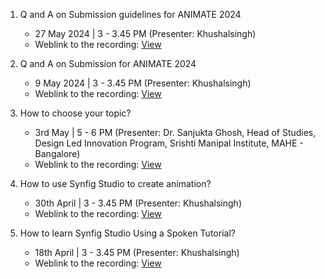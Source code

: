 ---
---

1. Q and A on Submission guidelines for ANIMATE 2024

   - 27 May 2024 | 3 - 3.45 PM (Presenter: Khushalsingh)
   - Weblink to the recording: [View](https://static.fossee.in/focal/animate_webinar/Q%20%26%20A%20Session%20for%20Animate%202024%2027-05-2024.mp4)

2. Q and A on Submission for ANIMATE 2024

   - 9 May 2024 | 3 - 3.45 PM (Presenter: Khushalsingh)
   - Weblink to the recording: [View](https://static.fossee.in/focal/animate_webinar/Webinar%20on%20Q%20and%20A%20on%20Submission%20for%20ANIMATE%202024%2009-05-2024.mp4)

3. How to choose your topic?

   - 3rd May | 5 - 6 PM (Presenter: Dr. Sanjukta Ghosh, Head of Studies, Design Led Innovation Program, Srishti Manipal Institute, MAHE - Bangalore)
   - Weblink to the recording: [View](https://static.fossee.in/focal/animate_webinar/Webinar%20on%20How%20to%20choose%20your%20topic%2020240503.mp4)

4. How to use Synfig Studio to create animation?

   - 30th April | 3 - 3.45 PM (Presenter: Khushalsingh)
   - Weblink to the recording: [View](https://static.fossee.in/focal/animate_webinar/Webinar%20on%20Q%20%26%20A%20on%20How%20to%20use%20Synfig%20Studio%20to%20Create%20Animations%2020240430.mp4)

5. How to learn Synfig Studio Using a Spoken Tutorial?
   - 18th April | 3 - 3.45 PM (Presenter: Khushalsingh)
   - Weblink to the recording: [View](https://static.fossee.in/focal/animate_webinar/Webinar%20on%20Q%20and%20A%20Session%20on%20How%20to%20use%20Spoken%20Tutorial%20to%20Learn%20Synfig%20Studio.mp4)
